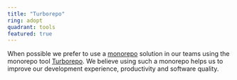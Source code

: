 ```yaml
---
title: "Turborepo"
ring: adopt
quadrant: tools
featured: true
---
```


When possible we prefer to use a [monorepo](/methods-and-patterns/monorepo) solution in our teams using the monorepo tool [Turborepo](https://turbo.build/repo). We believe using such a monorepo helps us to improve our development experience, productivity and software quality.
